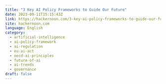 ```yaml
---
title: "3 Key AI Policy Frameworks to Guide Our Future"
date: 2023-09-11T15:15:43Z
link: https://hackernoon.com/3-key-ai-policy-frameworks-to-guide-our-future?source=rss&utm_medium=RSS&utm_source=news.12bit.vn
site: hackernoon.com
language: English
category:
  - artificial-intelligence
  - ai-policy-framework
  - ai-regulation
  - eu-ai-act
  - oecd-ai-principles
  - future-of-ai
  - ai-trends
  - governance
draft: false
---
```

